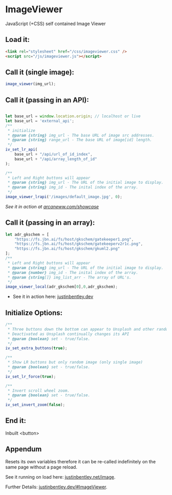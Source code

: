 # ImageViewer
JavaScript (+CSS) self contained Image Viewer

## Load it:
```html
<link rel="stylesheet" href="/css/imageviewer.css" />
<script src="/js/imageviewer.js"></script>
```

## Call it (single image):
```javascript
image_viewer(img_url);
```


## Call it (passing in an API):
```javascript

let base_url = window.location.origin; // localhost or live
let base_url = 'external_api';
/**
 * initialize
 * @param {string} img_url - The base URL of image src addresses.
 * @param {string} range_url - The base URL of image[id] length. 
 */
iv_set_lr_api(
    base_url + "/api/url_of_id_index",
    base_url + "/api/array_length_of_id"
);

/**
 * Left and Right buttons will appear
 * @param {string} img_url - The URL of the initial image to display.
 * @param {string} img_id - The inital index of the array. 
 */
image_viewer_lrapi('/images/default_image.jpg', 0);
```
<i>See it in action at [arcaneww.com/showcase](https://arcaneww.com/showcase)</i>

## Call it (passing in an array):
```javascript
let adr_gkschem = [
    "https://fs.jbn.ai/fs/host/gkschem/gatekeeper1.png",
    "https://fs.jbn.ai/fs/host/gkschem/gatekeeperv2r1c.png",
    "https://fs.jbn.ai/fs/host/gkschem/gkuml2.png"
];
/**
 * Left and Right buttons will appear
 * @param {string} img_url - The URL of the initial image to display.
 * @param {number} img_id - The inital index of the array. 
 * @param {string[]} img_list_arr - The array of URL's.
 */
image_viewer_local(adr_gkschem[0],0,adr_gkschem);
```
* See it in action here: [justinbentley.dev](https://justinbentley.dev)

## Initialize Options:
```javascript
/**
 * Three buttons down the bottom can appear to Unsplash and other random images
 * Deactivated as Unsplash continually changes its API
 * @param {boolean} set - true/false.
 */
iv_set_extra_buttons(true);

/**
 * Show LR buttons but only random image (only single image)
 * @param {boolean} set - true/false.
 */
iv_set_lr_force(true);

/**
 * Invert scroll wheel zoom.
 * @param {boolean} set - true/false.
 */
iv_set_invert_zoom(false);
```

## End it:<br>
Inbuilt &lt;button&gt;

## Appendum
Resets its own variables therefore it can be re-called indefinitely on the same page without a page reload. 

See it running on load here: [justinbentley.net/image](https://justinbentley.net/image).

Further Details: [justinbentley.dev/#ImageViewer](https://justinbentley.dev/#ImageViewer).

